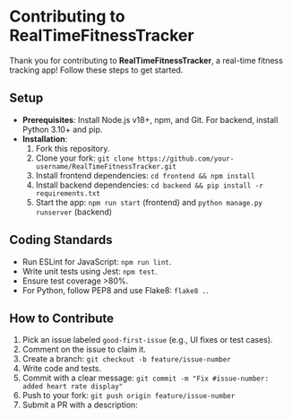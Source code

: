 # Contributing to RealTimeFitnessTracker

Thank you for contributing to **RealTimeFitnessTracker**, a real-time fitness tracking app! Follow these steps to get started.

## Setup
- **Prerequisites**: Install Node.js v18+, npm, and Git. For backend, install Python 3.10+ and pip.
- **Installation**:
  1. Fork this repository.
  2. Clone your fork: `git clone https://github.com/your-username/RealTimeFitnessTracker.git`
  3. Install frontend dependencies: `cd frontend && npm install`
  4. Install backend dependencies: `cd backend && pip install -r requirements.txt`
  5. Start the app: `npm run start` (frontend) and `python manage.py runserver` (backend)

## Coding Standards
- Run ESLint for JavaScript: `npm run lint`.
- Write unit tests using Jest: `npm test`.
- Ensure test coverage >80%.
- For Python, follow PEP8 and use Flake8: `flake8 .`.

## How to Contribute
1. Pick an issue labeled `good-first-issue` (e.g., UI fixes or test cases).
2. Comment on the issue to claim it.
3. Create a branch: `git checkout -b feature/issue-number`
4. Write code and tests.
5. Commit with a clear message: `git commit -m "Fix #issue-number: added heart rate display"`
6. Push to your fork: `git push origin feature/issue-number`
7. Submit a PR with a description:
